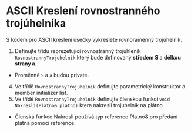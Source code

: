 # ASCII Kreslení rovnostranného trojúhelníka

S kódem pro ASCII kreslení úsečky vykreslete rovnoramenný trojúhelník.

1) Definujte třídu reprezetující rovnostranný trojúhleník `RovnostrannyTrojuhelnik` který bude definovaný **středem S** a **délkou strany a**.
- Proměnné `S` a `a` budou private.
4) Ve třídě `RovnostrannyTrojuhelnik` definujte parametrický konstruktor a member initializer list.
2) Ve třídě `RovnostrannyTrojuhelnik` definujte členskou funkci `void Nakresli(Platno& platno)` ktera nakresli trojuhelnik na plátno.

* Členská funkce Nakresli používá typ reference Platno& pro předání plátna pomocí reference.

